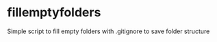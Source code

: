 fillemptyfolders
================

Simple script to fill empty folders with .gitignore to save folder structure
